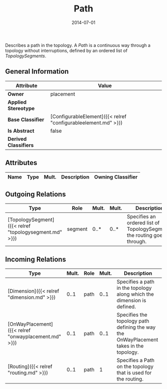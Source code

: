 ﻿---
title: Path
toc: false
type: specs
date: "2014-07-01"
draft: false
specification: VEC
version: 1.1.1
documentType: "Recommendation"
elementType: Class
classes:
  - Path
menu_name: vec-1.1.1
---
<p> Describes a path in the topology. A <i>Path</i> is a continuous way through a topology without interruptions, defined by an ordered list of <i>TopologySegments</i>.      </p>

## General Information

| Attribute               | Value |
|-------------------------|-------|
| **Owner**               | placement |
| **Applied Stereotype**  |   |
| **Base Classifier**     | [ConfigurableElement]({{< relref "configurableelement.md" >}})<br/>  |
| **Is Abstract**         | false |
| **Derived Classifiers** |   |

## Attributes
|  Name  |  Type  |  Mult.  |  Description  |  Owning Classifier  |
|--------|--------|---------|---------------|--------------|

## Outgoing Relations
|    Type  |   Role   |   Mult.   |   Mult.   |   Description   |
|----------|----------|-----------|-----------|-----------------|
| [TopologySegment]({{< relref "topologysegment.md" >}}) | segment | 0..* | 0..* | Specifies an ordered list of TopologySegments the routing goes through. |
##  Incoming Relations
|    Type  |   Mult.  |   Role    |   Mult.   |   Description  |
|----------|----------|-----------|-----------|----------------|
| [Dimension]({{< relref "dimension.md" >}}) | 0..1 | path | 0..1 | Specifies a path in the topology along which the dimension is defined. |
| [OnWayPlacement]({{< relref "onwayplacement.md" >}}) | 0..1 | path | 0..1 | Specifies the topology path defining the way the OnWayPlacement takes in the topology. |
| [Routing]({{< relref "routing.md" >}}) | 0..1 | path | 1 | Specifies a Path on the topology that is used for the routing. |
